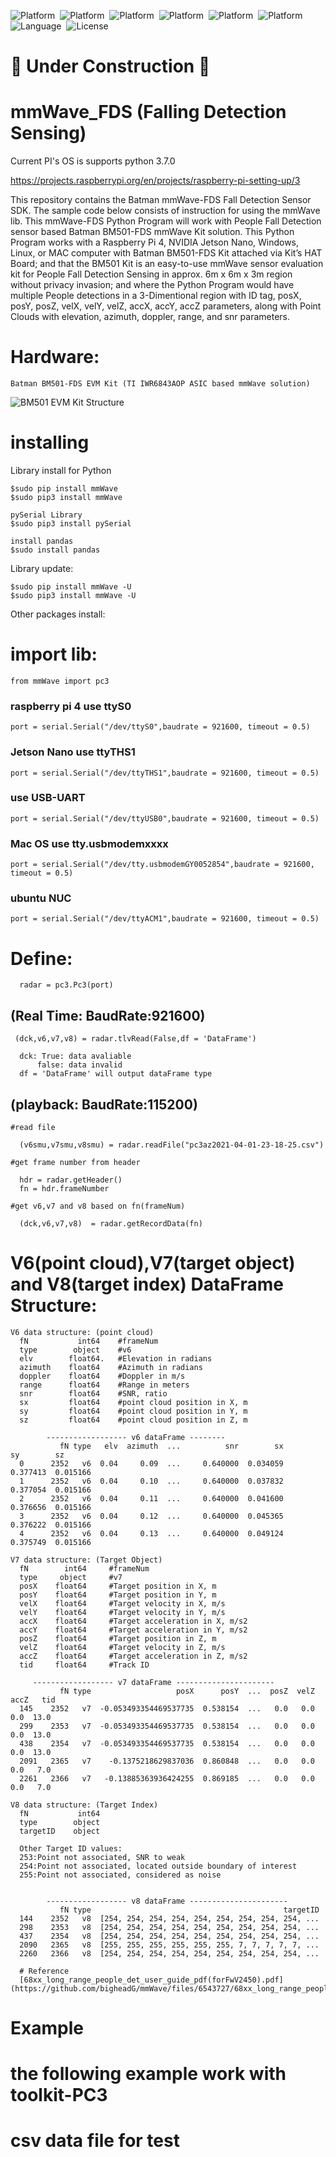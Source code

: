 ![Platform](https://img.shields.io/badge/Raspberry-Pi3-orange.svg)&nbsp;
![Platform](https://img.shields.io/badge/Raspberry-Pi4-orange.svg)&nbsp;
![Platform](https://img.shields.io/badge/ubuntu-NCU-orange.svg)&nbsp;
![Platform](https://img.shields.io/badge/Win-OS-blue)&nbsp;
![Platform](https://img.shields.io/badge/Mac-OS-lightgrey)&nbsp;
![Platform](https://img.shields.io/badge/Jeson-Nano-green.svg)&nbsp;
![Language](https://img.shields.io/badge/python-%3E3.7%20-green.svg)&nbsp;
![License](http://img.shields.io/badge/license-MIT-green.svg?style=flat)

# 🚧  Under Construction 🚧 
# mmWave_FDS (Falling Detection Sensing)


Current PI's OS is supports python 3.7.0

https://projects.raspberrypi.org/en/projects/raspberry-pi-setting-up/3

This repository contains the Batman mmWave-FDS Fall Detection Sensor SDK. The sample code below consists of instruction for using the mmWave lib. This mmWave-FDS Python Program will work with People Fall Detection sensor based Batman BM501-FDS mmWave Kit solution. This Python Program works with a Raspberry Pi 4, NVIDIA Jetson Nano, Windows, Linux, or MAC computer with Batman BM501-FDS Kit attached via Kit’s HAT Board; and that the BM501 Kit is an easy-to-use mmWave sensor evaluation kit for People Fall Detection Sensing in approx. 6m x 6m x 3m region without privacy invasion; and where the Python Program would have multiple People detections in a 3-Dimentional region with ID tag, posX, posY, posZ, velX, velY, velZ, accX, accY, accZ parameters, along with Point Clouds with elevation, azimuth, doppler, range, and snr parameters.

# Hardware:
    Batman BM501-FDS EVM Kit (TI IWR6843AOP ASIC based mmWave solution)

![BM501 EVM Kit Structure](https://user-images.githubusercontent.com/2010446/118910376-ed084400-b956-11eb-8d10-defee8be9c49.png)
  
# installing
Library install for Python

    $sudo pip install mmWave
    $sudo pip3 install mmWave
    
    pySerial Library
    $sudo pip3 install pySerial
    
    install pandas
    $sudo install pandas
    
Library update:

    $sudo pip install mmWave -U
    $sudo pip3 install mmWave -U
    
Other packages install:
  


# import lib:

    from mmWave import pc3
### raspberry pi 4 use ttyS0
    port = serial.Serial("/dev/ttyS0",baudrate = 921600, timeout = 0.5)

    
### Jetson Nano use ttyTHS1
    port = serial.Serial("/dev/ttyTHS1",baudrate = 921600, timeout = 0.5)
    
### use USB-UART
    port = serial.Serial("/dev/ttyUSB0",baudrate = 921600, timeout = 0.5)
 
### Mac OS use tty.usbmodemxxxx
    port = serial.Serial("/dev/tty.usbmodemGY0052854",baudrate = 921600, timeout = 0.5)
  
### ubuntu NUC
    port = serial.Serial("/dev/ttyACM1",baudrate = 921600, timeout = 0.5)

# Define:
      radar = pc3.Pc3(port)
  
  ## (Real Time: BaudRate:921600) 
     
     (dck,v6,v7,v8) = radar.tlvRead(False,df = 'DataFrame')
     
      dck: True: data avaliable
          false: data invalid
      df = 'DataFrame' will output dataFrame type  
   
  ## (playback: BaudRate:115200)
  
    #read file
   
      (v6smu,v7smu,v8smu) = radar.readFile("pc3az2021-04-01-23-18-25.csv")
   
    #get frame number from header
   
      hdr = radar.getHeader()
      fn = hdr.frameNumber
   
    #get v6,v7 and v8 based on fn(frameNum)
   
      (dck,v6,v7,v8)  = radar.getRecordData(fn)
   
   
   
# V6(point cloud),V7(target object) and V8(target index) DataFrame Structure:

    V6 data structure: (point cloud)
      fN           int64    #frameNum
      type        object    #v6
      elv        float64.   #Elevation in radians
      azimuth    float64    #Azimuth in radians
      doppler    float64    #Doppler in m/s
      range      float64    #Range in meters
      snr        float64    #SNR, ratio
      sx         float64    #point cloud position in X, m
      sy         float64    #point cloud position in Y, m
      sz         float64    #point cloud position in Z, m
      
            ------------------ v6 dataFrame -------- 
               fN type   elv  azimuth  ...          snr        sx        sy        sz
      0      2352   v6  0.04     0.09  ...     0.640000  0.034059  0.377413  0.015166
      1      2352   v6  0.04     0.10  ...     0.640000  0.037832  0.377054  0.015166
      2      2352   v6  0.04     0.11  ...     0.640000  0.041600  0.376656  0.015166
      3      2352   v6  0.04     0.12  ...     0.640000  0.045365  0.376222  0.015166
      4      2352   v6  0.04     0.13  ...     0.640000  0.049124  0.375749  0.015166
  
    V7 data structure: (Target Object)
      fN        int64     #frameNum
      type     object     #v7
      posX    float64     #Target position in X, m
      posY    float64     #Target position in Y, m
      velX    float64     #Target velocity in X, m/s   
      velY    float64     #Target velocity in Y, m/s
      accX    float64     #Target acceleration in X, m/s2
      accY    float64     #Target acceleration in Y, m/s2
      posZ    float64     #Target position in Z, m
      velZ    float64     #Target velocity in Z, m/s
      accZ    float64     #Target acceleration in Z, m/s2
      tid     float64     #Track ID

         ------------------ v7 dataFrame ----------------------
               fN type                   posX      posY  ...  posZ  velZ  accZ   tid
      145    2352   v7  -0.053493354469537735  0.538154  ...   0.0   0.0   0.0  13.0
      299    2353   v7  -0.053493354469537735  0.538154  ...   0.0   0.0   0.0  13.0
      438    2354   v7  -0.053493354469537735  0.538154  ...   0.0   0.0   0.0  13.0
      2091   2365   v7    -0.1375218629837036  0.860848  ...   0.0   0.0   0.0   7.0
      2261   2366   v7   -0.13885363936424255  0.869185  ...   0.0   0.0   0.0   7.0
    
    V8 data structure: (Target Index)
      fN           int64
      type        object
      targetID    object
      
      Other Target ID values:
      253:Point not associated, SNR to weak
      254:Point not associated, located outside boundary of interest
      255:Point not associated, considered as noise
      
      
            ------------------ v8 dataFrame ----------------------
               fN type                                           targetID
      144    2352   v8  [254, 254, 254, 254, 254, 254, 254, 254, 254, ...
      298    2353   v8  [254, 254, 254, 254, 254, 254, 254, 254, 254, ...
      437    2354   v8  [254, 254, 254, 254, 254, 254, 254, 254, 254, ...
      2090   2365   v8  [255, 255, 255, 255, 255, 255, 7, 7, 7, 7, 7, ...
      2260   2366   v8  [254, 254, 254, 254, 254, 254, 254, 254, 254, ...
      
      # Reference
      [68xx_long_range_people_det_user_guide_pdf(forFwV2450).pdf](https://github.com/bigheadG/mmWave/files/6543727/68xx_long_range_people_det_user_guide_pdf.forFwV2450.pdf)

      

# Example

    


# the following example work with toolkit-PC3

    

# csv data file for test

